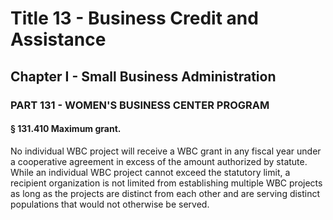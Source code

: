 
# Title 13 - Business Credit and Assistance
## Chapter I - Small Business Administration
### PART 131 - WOMEN'S BUSINESS CENTER PROGRAM
#### § 131.410 Maximum grant.

No individual WBC project will receive a WBC grant in any fiscal year under a cooperative agreement in excess of the amount authorized by statute. While an individual WBC project cannot exceed the statutory limit, a recipient organization is not limited from establishing multiple WBC projects as long as the projects are distinct from each other and are serving distinct populations that would not otherwise be served.
